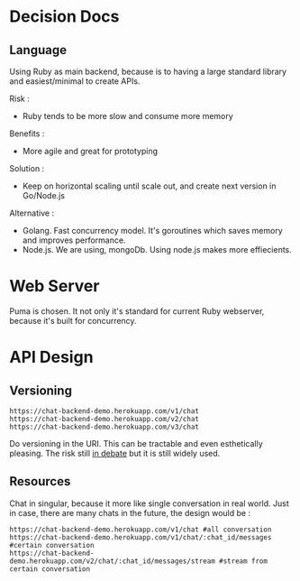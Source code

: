# Decision Docs

## Language

Using Ruby as main backend, because is to having a large standard library and easiest/minimal to create APIs.

Risk :
- Ruby tends to be more slow and consume more memory

Benefits :
- More agile and great for prototyping

Solution :
- Keep on horizontal scaling until scale out, and create next version in Go/Node.js

Alternative :
- Golang. Fast concurrency model. It's goroutines which saves memory and improves performance.
- Node.js. We are using, mongoDb. Using node.js makes more effiecients.

# Web Server

Puma is chosen. It not only it's standard for current Ruby webserver, because it's built for concurrency.

# API Design

## Versioning

```
https://chat-backend-demo.herokuapp.com/v1/chat
https://chat-backend-demo.herokuapp.com/v2/chat
https://chat-backend-demo.herokuapp.com/v3/chat
```

Do versioning in the URI. This can be tractable and even esthetically pleasing. The risk still [in debate](https://stackoverflow.com/questions/389169/best-practices-for-api-versioning) but it is still widely used.

## Resources

Chat in singular, because it more like single conversation in real world. Just in case, there are many chats in the future, the design would be :

```
https://chat-backend-demo.herokuapp.com/v1/chat #all conversation
https://chat-backend-demo.herokuapp.com/v1/chat/:chat_id/messages #certain conversation
https://chat-backend-demo.herokuapp.com/v2/chat/:chat_id/messages/stream #stream from certain conversation
```

